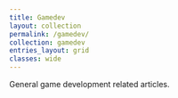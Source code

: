 ```yaml
---
title: Gamedev
layout: collection
permalink: /gamedev/
collection: gamedev
entries_layout: grid
classes: wide
---
```

General game development related articles.